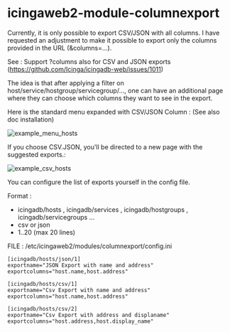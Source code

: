 # icingaweb2-module-columnexport

Currently, it is only possible to export CSV/JSON with all columns.
I have requested an adjustment to make it possible to export only the columns provided in the URL (&columns=...).

See : Support ?columns also for CSV and JSON exports  (https://github.com/Icinga/icingadb-web/issues/1011)

The idea is that after applying a filter on host/service/hostgroup/servicegroup/..., 
one can have an additional page where they can choose which columns they want to see in the export.

Here is the standard menu expanded with CSV/JSON Column : 
(See also doc installation)

![example_menu_hosts](https://github.com/gbin2265/icingaweb2-module-columnexport/assets/29303758/316a7076-0689-46ee-b012-4d50e57e524a)

If you choose CSV.JSON, you'll be directed to a new page with the suggested exports.: 

![example_csv_hosts](https://github.com/gbin2265/icingaweb2-module-columnexport/assets/29303758/a34853cd-a6ee-4e3e-8b2c-7066b25611fa)

You can configure the list of exports yourself in the config file.

Format :
  - icingadb/hosts , icingadb/services , icingadb/hostgroups , icingadb/servicegroups ...
  - csv or json
  - 1..20  (max 20 lines)

FILE : /etc/icingaweb2/modules/columnexport/config.ini
```
[icingadb/hosts/json/1]
exportname="JSON Export with name and address"
exportcolumns="host.name,host.address"

[icingadb/hosts/csv/1]
exportname="Csv Export with name and address"
exportcolumns="host.name,host.address"

[icingadb/hosts/csv/2]
exportname="Csv Export with address and displaname"
exportcolumns="host.address,host.display_name"
```
